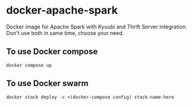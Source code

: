 # docker-apache-spark
Docker image for Apache Spark with Kyuubi and Thrift Server integration.
Don't use both in same time, choose your need.

## To use Docker compose
```docker compose up```

## To use Docker swarm
```docker stack deploy -c <(docker-compose config) stack-name-here```